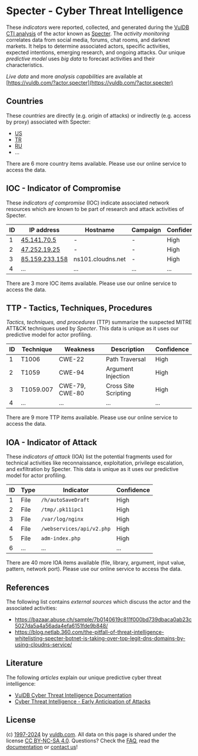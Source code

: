# Specter - Cyber Threat Intelligence

These _indicators_ were reported, collected, and generated during the [VulDB CTI analysis](https://vuldb.com/?kb.cti) of the actor known as [Specter](https://vuldb.com/?actor.specter). The _activity monitoring_ correlates data from social media, forums, chat rooms, and darknet markets. It helps to determine associated actors, specific activities, expected intentions, emerging research, and ongoing attacks. Our unique _predictive model_ uses _big data_ to forecast activities and their characteristics.

_Live data_ and more _analysis capabilities_ are available at [https://vuldb.com/?actor.specter](https://vuldb.com/?actor.specter)

## Countries

These _countries_ are directly (e.g. origin of attacks) or indirectly (e.g. access by proxy) associated with Specter:

* [US](https://vuldb.com/?country.us)
* [TR](https://vuldb.com/?country.tr)
* [RU](https://vuldb.com/?country.ru)
* ...

There are 6 more country items available. Please use our online service to access the data.

## IOC - Indicator of Compromise

These _indicators of compromise_ (IOC) indicate associated network resources which are known to be part of research and attack activities of Specter.

ID | IP address | Hostname | Campaign | Confidence
-- | ---------- | -------- | -------- | ----------
1 | [45.141.70.5](https://vuldb.com/?ip.45.141.70.5) | - | - | High
2 | [47.252.19.25](https://vuldb.com/?ip.47.252.19.25) | - | - | High
3 | [85.159.233.158](https://vuldb.com/?ip.85.159.233.158) | ns101.cloudns.net | - | High
4 | ... | ... | ... | ...

There are 3 more IOC items available. Please use our online service to access the data.

## TTP - Tactics, Techniques, Procedures

_Tactics, techniques, and procedures_ (TTP) summarize the suspected MITRE ATT&CK techniques used by _Specter_. This data is unique as it uses our predictive model for actor profiling.

ID | Technique | Weakness | Description | Confidence
-- | --------- | -------- | ----------- | ----------
1 | T1006 | CWE-22 | Path Traversal | High
2 | T1059 | CWE-94 | Argument Injection | High
3 | T1059.007 | CWE-79, CWE-80 | Cross Site Scripting | High
4 | ... | ... | ... | ...

There are 9 more TTP items available. Please use our online service to access the data.

## IOA - Indicator of Attack

These _indicators of attack_ (IOA) list the potential fragments used for technical activities like reconnaissance, exploitation, privilege escalation, and exfiltration by Specter. This data is unique as it uses our predictive model for actor profiling.

ID | Type | Indicator | Confidence
-- | ---- | --------- | ----------
1 | File | `/h/autoSaveDraft` | High
2 | File | `/tmp/.pk11ipc1` | High
3 | File | `/var/log/nginx` | High
4 | File | `/webservices/api/v2.php` | High
5 | File | `adm-index.php` | High
6 | ... | ... | ...

There are 40 more IOA items available (file, library, argument, input value, pattern, network port). Please use our online service to access the data.

## References

The following list contains _external sources_ which discuss the actor and the associated activities:

* https://bazaar.abuse.ch/sample/7b0140619c811f000bd739dbaca0ab23c5027da5a4a56ada4efa6151fde9b848/
* https://blog.netlab.360.com/the-pitfall-of-threat-intelligence-whitelisting-specter-botnet-is-taking-over-top-legit-dns-domains-by-using-cloudns-service/

## Literature

The following _articles_ explain our unique predictive cyber threat intelligence:

* [VulDB Cyber Threat Intelligence Documentation](https://vuldb.com/?kb.cti)
* [Cyber Threat Intelligence - Early Anticipation of Attacks](https://www.scip.ch/en/?labs.20201022)

## License

(c) [1997-2024](https://vuldb.com/?kb.changelog) by [vuldb.com](https://vuldb.com/?kb.about). All data on this page is shared under the license [CC BY-NC-SA 4.0](https://creativecommons.org/licenses/by-nc-sa/4.0/). Questions? Check the [FAQ](https://vuldb.com/?kb.faq), read the [documentation](https://vuldb.com/?kb) or [contact us](https://vuldb.com/?contact)!
